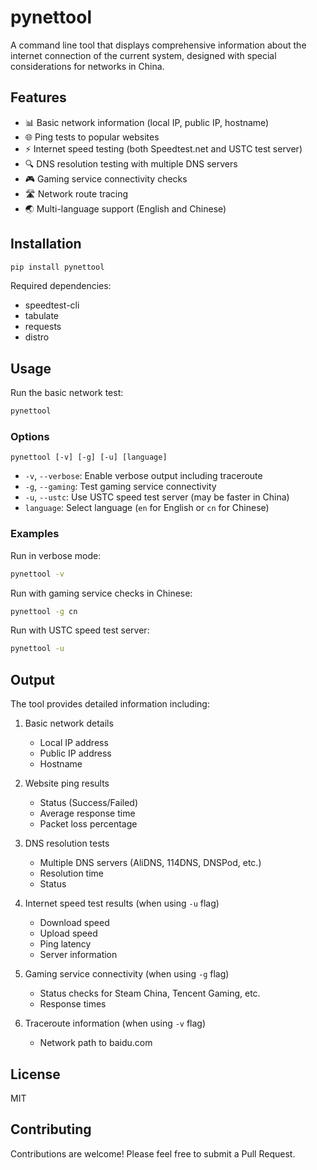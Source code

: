 # pynettool

A command line tool that displays comprehensive information about the internet connection of the current system, designed with special considerations for networks in China.

## Features

- 📊 Basic network information (local IP, public IP, hostname)
- 🌐 Ping tests to popular websites
- ⚡ Internet speed testing (both Speedtest.net and USTC test server)
- 🔍 DNS resolution testing with multiple DNS servers
- 🎮 Gaming service connectivity checks
- 🛣️ Network route tracing
- 🌏 Multi-language support (English and Chinese)

## Installation

```bash
pip install pynettool
```

Required dependencies:
- speedtest-cli
- tabulate
- requests
- distro

## Usage

Run the basic network test:

```bash
pynettool
```

### Options

```
pynettool [-v] [-g] [-u] [language]
```

- `-v`, `--verbose`: Enable verbose output including traceroute
- `-g`, `--gaming`: Test gaming service connectivity
- `-u`, `--ustc`: Use USTC speed test server (may be faster in China)
- `language`: Select language (`en` for English or `cn` for Chinese)

### Examples

Run in verbose mode:
```bash
pynettool -v
```

Run with gaming service checks in Chinese:
```bash
pynettool -g cn
```

Run with USTC speed test server:
```bash
pynettool -u
```

## Output

The tool provides detailed information including:

1. Basic network details
   - Local IP address
   - Public IP address
   - Hostname

2. Website ping results
   - Status (Success/Failed)
   - Average response time
   - Packet loss percentage

3. DNS resolution tests
   - Multiple DNS servers (AliDNS, 114DNS, DNSPod, etc.)
   - Resolution time
   - Status

4. Internet speed test results (when using `-u` flag)
   - Download speed
   - Upload speed 
   - Ping latency
   - Server information

5. Gaming service connectivity (when using `-g` flag)
   - Status checks for Steam China, Tencent Gaming, etc.
   - Response times

6. Traceroute information (when using `-v` flag)
   - Network path to baidu.com

## License

MIT

## Contributing

Contributions are welcome! Please feel free to submit a Pull Request.